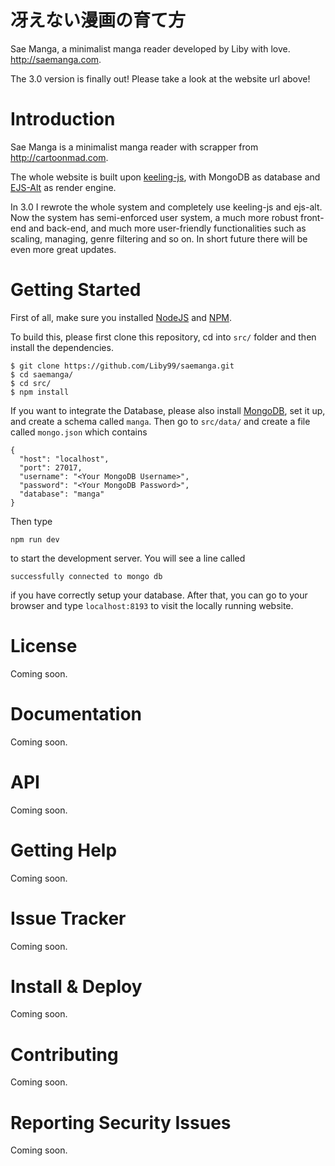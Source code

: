 # 冴えない漫画の育て方

Sae Manga, a minimalist manga reader developed by Liby with love. http://saemanga.com.

The 3.0 version is finally out! Please take a look at the website url above!

# Introduction

Sae Manga is a minimalist manga reader with scrapper from http://cartoonmad.com.

The whole website is built upon [keeling-js](https://github.com/Liby99/keeling-js),
with MongoDB as database and [EJS-Alt](https://github.com/Liby99/ejs-alt) as
render engine.

In 3.0 I rewrote the whole system and completely use keeling-js and ejs-alt.
Now the system has semi-enforced user system, a much more robust front-end and
back-end, and much more user-friendly functionalities such as scaling, managing,
genre filtering and so on. In short future there will be even more great updates.

# Getting Started

First of all, make sure you installed [NodeJS](https://nodejs.org/) and
[NPM](https://www.npmjs.com).

To build this, please first clone this repository, cd into `src/` folder and then
install the dependencies.

```
$ git clone https://github.com/Liby99/saemanga.git
$ cd saemanga/
$ cd src/
$ npm install
```

If you want to integrate the Database, please also install 
[MongoDB](https://www.mongodb.com), set it up, and create a schema called `manga`. 
Then go to `src/data/` and create a file called `mongo.json` which contains

```
{
  "host": "localhost",
  "port": 27017,
  "username": "<Your MongoDB Username>",
  "password": "<Your MongoDB Password>",
  "database": "manga"
}
```

Then type

```
npm run dev
```

to start the development server. You will see a line called 

```
successfully connected to mongo db
```

if you have correctly setup your database. After that, you can go to your browser
and type `localhost:8193` to visit the locally running website.

# License

Coming soon.

# Documentation

Coming soon.

# API

Coming soon.

# Getting Help

Coming soon.

# Issue Tracker

Coming soon.

# Install & Deploy

Coming soon.

# Contributing

Coming soon.

# Reporting Security Issues

Coming soon.
